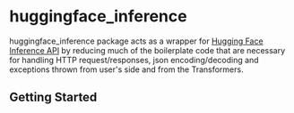 # huggingface_inference

huggingface_inference package acts as a wrapper for [Hugging Face Inference API](https://api-inference.huggingface.co/docs/python/html/index.html) by reducing much of the boilerplate code that are necessary for handling HTTP request/responses, json encoding/decoding and exceptions thrown from user's side and from the Transformers.

## Getting Started
